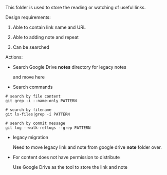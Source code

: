 This folder is used to store the reading or watching of useful links.

Design requirements:

1. Able to contain link name and URL

2. Able to adding note and repeat

3. Can be searched


Actions:

- Search Google Drive **notes** directory for legacy notes

    and move here

- Search commands

```
# search by file content
git grep -i --name-only PATTERN

# search by filename
git ls-files|grep -i PATTERN

# search by commit message
git log --walk-reflogs --grep PATTERN

```

- legacy migration

    Need to move legacy link and note from google drive **note** folder over.

- For content does not have permission to distribute

    Use Google Drive as the tool to store the link and note

